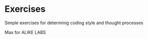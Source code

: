 # Exercises

Simple exercises for determinig coding style and thought processes

Max for ALIKE LABS
